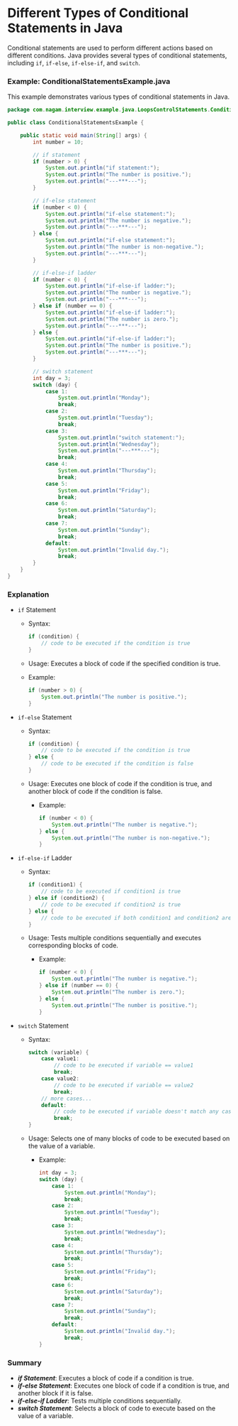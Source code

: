 # Different Types of Conditional Statements in Java

Conditional statements are used to perform different actions based on different conditions. Java provides several types of conditional statements, including `if`, `if-else`, `if-else-if`, and `switch`.

### Example: ConditionalStatementsExample.java

This example demonstrates various types of conditional statements in Java.

```java
package com.nagam.interview.example.java.LoopsControlStatements.ConditionalStatements;

public class ConditionalStatementsExample {

    public static void main(String[] args) {
        int number = 10;

        // if statement
        if (number > 0) {
            System.out.println("if statement:");
            System.out.println("The number is positive.");
            System.out.println("---***---");
        }

        // if-else statement
        if (number < 0) {
            System.out.println("if-else statement:");
            System.out.println("The number is negative.");
            System.out.println("---***---");
        } else {
            System.out.println("if-else statement:");
            System.out.println("The number is non-negative.");
            System.out.println("---***---");
        }

        // if-else-if ladder
        if (number < 0) {
            System.out.println("if-else-if ladder:");
            System.out.println("The number is negative.");
            System.out.println("---***---");
        } else if (number == 0) {
            System.out.println("if-else-if ladder:");
            System.out.println("The number is zero.");
            System.out.println("---***---");
        } else {
            System.out.println("if-else-if ladder:");
            System.out.println("The number is positive.");
            System.out.println("---***---");
        }

        // switch statement
        int day = 3;
        switch (day) {
            case 1:
                System.out.println("Monday");
                break;
            case 2:
                System.out.println("Tuesday");
                break;
            case 3:
                System.out.println("switch statement:");
                System.out.println("Wednesday");
                System.out.println("---***---");
                break;
            case 4:
                System.out.println("Thursday");
                break;
            case 5:
                System.out.println("Friday");
                break;
            case 6:
                System.out.println("Saturday");
                break;
            case 7:
                System.out.println("Sunday");
                break;
            default:
                System.out.println("Invalid day.");
                break;
        }
    }
}
```

### Explanation

- `if` Statement

  - Syntax:
      ```java
      if (condition) {
          // code to be executed if the condition is true
      }
    
      ```

  - Usage: Executes a block of code if the specified condition is true.
  - Example:
      ```java
      if (number > 0) {
          System.out.println("The number is positive.");
      }
      ```

- `if-else` Statement
  - Syntax:
      ```java
      if (condition) {
          // code to be executed if the condition is true
      } else {
          // code to be executed if the condition is false
      }
    
      ```

  - Usage: Executes one block of code if the condition is true, and another block of code if the condition is false.
    - Example:
        ```java
        if (number < 0) {
            System.out.println("The number is negative.");
        } else {
            System.out.println("The number is non-negative.");
        }
    
        ```

- `if-else-if` Ladder

  - Syntax:
      ```java
      if (condition1) {
          // code to be executed if condition1 is true
      } else if (condition2) {
          // code to be executed if condition2 is true
      } else {
          // code to be executed if both condition1 and condition2 are false
      }
    
      ```

  - Usage: Tests multiple conditions sequentially and executes corresponding blocks of code.
    - Example:
      ```java
      if (number < 0) {
          System.out.println("The number is negative.");
      } else if (number == 0) {
          System.out.println("The number is zero.");
      } else {
          System.out.println("The number is positive.");
      }
    
      ```

- `switch` Statement
  - Syntax:

    ```java
    switch (variable) {
        case value1:
            // code to be executed if variable == value1
            break;
        case value2:
            // code to be executed if variable == value2
            break;
        // more cases...
        default:
            // code to be executed if variable doesn't match any case
            break;
    }
    
    ```

  - Usage: Selects one of many blocks of code to be executed based on the value of a variable.
    - Example:

        ```java
        int day = 3;
        switch (day) {
            case 1:
                System.out.println("Monday");
                break;
            case 2:
                System.out.println("Tuesday");
                break;
            case 3:
                System.out.println("Wednesday");
                break;
            case 4:
                System.out.println("Thursday");
                break;
            case 5:
                System.out.println("Friday");
                break;
            case 6:
                System.out.println("Saturday");
                break;
            case 7:
                System.out.println("Sunday");
                break;
            default:
                System.out.println("Invalid day.");
                break;
        }
        ```

### Summary
- ***if Statement***: Executes a block of code if a condition is true.
- ***if-else Statement***: Executes one block of code if a condition is true, and another block if it is false.
- ***if-else-if Ladder***: Tests multiple conditions sequentially.
- ***switch Statement***: Selects a block of code to execute based on the value of a variable.